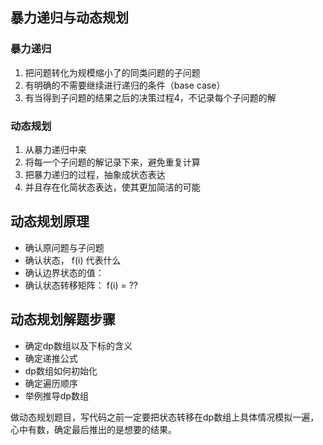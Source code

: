 
## 暴力递归与动态规划

### 暴力递归
1. 把问题转化为规模缩小了的同类问题的子问题
2. 有明确的不需要继续进行递归的条件（base case）
3. 有当得到子问题的结果之后的决策过程4，不记录每个子问题的解

### 动态规划

1. 从暴力递归中来
2. 将每一个子问题的解记录下来，避免重复计算
3. 把暴力递归的过程，抽象成状态表达
4. 并且存在化简状态表达，使其更加简洁的可能


## 动态规划原理

- 确认原问题与子问题
- 确认状态， f(i) 代表什么
- 确认边界状态的值：
- 确认状态转移矩阵： f(i)  = ??

## 动态规划解题步骤
- 确定dp数组以及下标的含义
- 确定递推公式
- dp数组如何初始化
- 确定遍历顺序
- 举例推导dp数组

做动态规划题目，写代码之前一定要把状态转移在dp数组上具体情况模拟一遍，心中有数，确定最后推出的是想要的结果。

